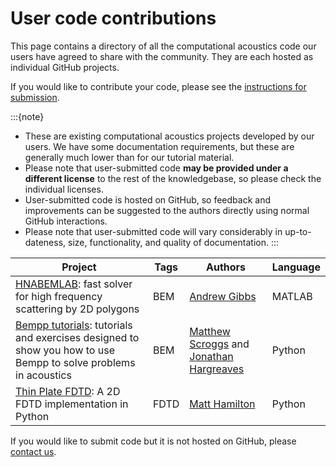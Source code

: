 # User code contributions

This page contains a directory of all the computational acoustics code our users have agreed to share with the community. They are each hosted as individual GitHub projects.

If you would like to contribute your code, please see the [instructions for submission](../about/contribute-user-code).

:::{note}
- These are existing computational acoustics projects developed by our users. We have some documentation requirements, but these are generally much lower than for our tutorial material.
- Please note that user-submitted code **may be provided under a different license** to the rest of the knowledgebase, so please check the individual licenses. 
- User-submitted code is hosted on GitHub, so feedback and improvements can be suggested to the authors directly using normal GitHub interactions. 
- Please note that user-submitted code will vary considerably in up-to-dateness, size, functionality, and quality of documentation.
:::

| Project | Tags | Authors | Language |
| ------- | ---- | ------- | -------- |
| [HNABEMLAB](https://github.com/AndrewGibbs/HNABEMLAB): fast solver for high frequency scattering by 2D polygons | BEM | [Andrew Gibbs](https://github.com/AndrewGibbs) | MATLAB |
| [Bempp tutorials](https://github.com/mscroggs/bempp-acoustic-tutorials): tutorials and exercises designed to show you how to use Bempp to solve problems in acoustics | BEM | [Matthew Scroggs](https://github.com/mscroggs) and [Jonathan Hargreaves](https://github.com/jahargreaves) | Python |
| [Thin Plate FDTD](https://gist.github.com/mhamilt/11d2edd89e10c7bb8f0e4938882a571e): A 2D FDTD implementation in Python | FDTD | [Matt Hamilton](https://gist.github.com/mhamilt) | Python |

If you would like to submit code but it is not hosted on GitHub, please [contact us](mailto:ukan.ca.knowledgebase@gmail.com).

